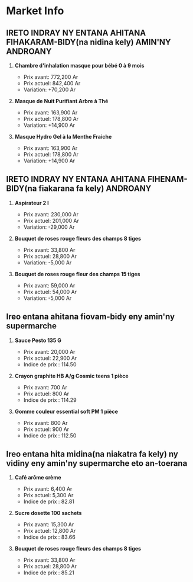 # Market Info

## IRETO INDRAY NY ENTANA AHITANA FIHAKARAM-BIDY(na nidina kely) AMIN'NY ANDROANY

1. **Chambre d'inhalation masque pour bébé 0 à 9 mois**
   - Prix avant: 772,200 Ar
   - Prix actuel: 842,400 Ar
   - Variation: +70,200 Ar

2. **Masque de Nuit Purifiant Arbre à Thé**
   - Prix avant: 163,900 Ar
   - Prix actuel: 178,800 Ar
   - Variation: +14,900 Ar

3. **Masque Hydro Gel à la Menthe Fraiche**
   - Prix avant: 163,900 Ar
   - Prix actuel: 178,800 Ar
   - Variation: +14,900 Ar

## IRETO INDRAY NY ENTANA AHITANA FIHENAM-BIDY(na fiakarana fa kely) ANDROANY

1. **Aspirateur 2 l**
   - Prix avant: 230,000 Ar
   - Prix actuel: 201,000 Ar
   - Variation: -29,000 Ar

2. **Bouquet de roses rouge fleurs des champs 8 tiges**
   - Prix avant: 33,800 Ar
   - Prix actuel: 28,800 Ar
   - Variation: -5,000 Ar

3. **Bouquet de roses rouge fleur des champs 15 tiges**
   - Prix avant: 59,000 Ar
   - Prix actuel: 54,000 Ar
   - Variation: -5,000 Ar

## Ireo entana ahitana fiovam-bidy eny amin'ny supermarche

1. **Sauce Pesto 135 G**
   - Prix avant: 20,000 Ar
   - Prix actuel: 22,900 Ar
   - Indice de prix : 114.50

2. **Crayon graphite HB A/g Cosmic teens 1 pièce**
   - Prix avant: 700 Ar
   - Prix actuel: 800 Ar
   - Indice de prix : 114.29

3. **Gomme couleur essential soft PM 1 pièce**
   - Prix avant: 800 Ar
   - Prix actuel: 900 Ar
   - Indice de prix : 112.50

## Ireo entana hita midina(na niakatra fa kely) ny vidiny eny amin'ny supermarche eto an-toerana

1. **Café arôme crème**
   - Prix avant: 6,400 Ar
   - Prix actuel: 5,300 Ar
   - Indice de prix : 82.81

2. **Sucre dosette 100 sachets**
   - Prix avant: 15,300 Ar
   - Prix actuel: 12,800 Ar
   - Indice de prix : 83.66

3. **Bouquet de roses rouge fleurs des champs 8 tiges**
   - Prix avant: 33,800 Ar
   - Prix actuel: 28,800 Ar
   - Indice de prix : 85.21

